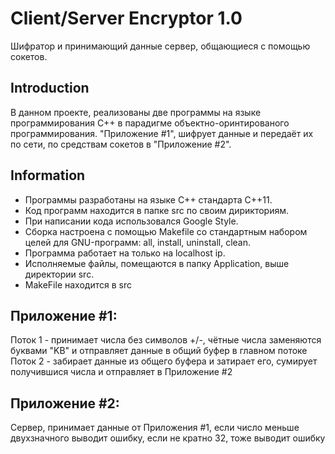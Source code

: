 # Client/Server Encryptor 1.0

Шифратор и принимающий данные сервер, общающиеся с помощью сокетов.

## Introduction

В данном проекте, реализованы две программы на языке программирования С++ в парадигме объектно-оринтированого программирования.
"Приложение #1", шифрует данные и передаёт их по сети, по средствам сокетов в "Приложение #2".

## Information

- Программы разработаны на языке C++ стандарта C++11.
- Код программ находится в папке src по своим дирикториям.
- При написании кода использовался Google Style.
- Сборка настроена с помощью Makefile со стандартным набором целей для GNU-программ: all, install, uninstall, clean.
- Программа работает на только на localhost ip.
- Исполняемые файлы, помещаются в папку Application, выше директории src.
- MakeFile находится в src

## Приложение #1:
Поток 1 - принимает числа без символов +/-, чётные числа заменяются буквами "KB" и отправляет данные в общий буфер в главном потоке
Поток 2 - забирает данные из общего буфера и затирает его, сумирует получившися числа и отправляет в Приложение #2

## Приложение #2: 
Сервер, принимает данные от Приложения #1, если число меньше двухзначного выводит ошибку, если не кратно 32, тоже выводит ошибку
